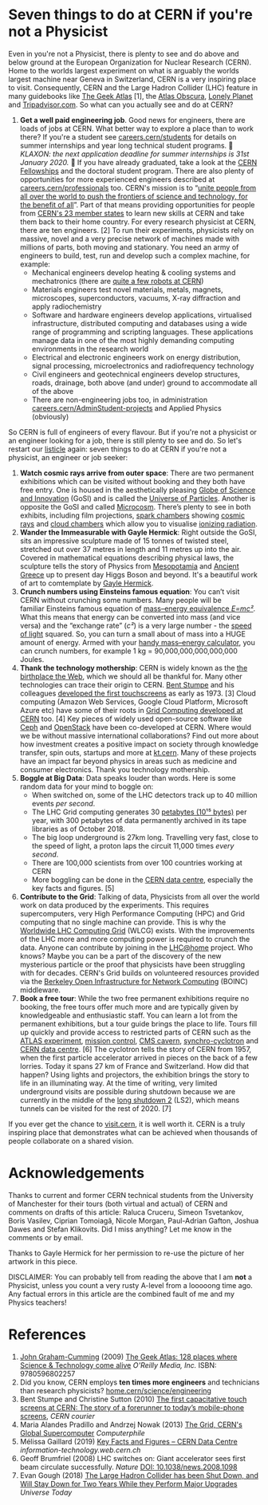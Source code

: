 # Seven things to do at CERN if you're not a Physicist

<!-- incorporate suggestions from ciprian, Nicole Morgan, Alexander Spies https://www.linkedin.com/in/afspies/, Anais Rassat https://www.linkedin.com/in/anaisrassat, Matthew Chalmers https://www.linkedin.com/in/matthew-chalmers-68878ba/, eszter badinova https://www.linkedin.com/in/eszter-badinova/, jennifer https://www.linkedin.com/in/jennifer-d-a929133a/ stephanie hills https://www.linkedin.com/in/stephanie-h-074b6811/-->

Even in you're not a Physicist, there is plenty to see and do above and below ground at the European Organization for Nuclear Research (CERN). Home to the worlds largest experiment on what is arguably the worlds largest machine near Geneva in Switzerland, CERN is a very inspiring place to visit. Consequently, CERN and the Large Hadron Collider (LHC) feature in many guidebooks like [The Geek Atlas](https://www.oreilly.com/library/view/the-geek-atlas/9780596802257/) [1], the [Atlas Obscura](https://www.atlasobscura.com/places/cern), [Lonely Planet](https://www.lonelyplanet.com/switzerland/geneva/attractions/cern/a/poi-sig/409720/360817) and [Tripadvisor.com](https://www.tripadvisor.com/Attraction_Review-g188057-d242814-Reviews-CERN-Geneva.html). So what can you actually see and do at CERN?

1. **Get a well paid engineering job**. Good news for engineers, there are loads of jobs at CERN. What better way to explore a place than to work there? If you're a student see [careers.cern/students](https://careers.cern/students) for details on summer internships and year long technical student programs.  📢 *KLAXON: the next application deadline for summer internships is 31st January 2020.* 📢 If you have already graduated, take a look at the [CERN Fellowships](https://stfc.ukri.org/funding/fellowships/cern-fellowships/) and the doctoral student program. There are also plenty of opportunities for more experienced engineers described at [careers.cern/professionals](https://careers.cern/professionals) too. CERN's mission is to “[unite people from all over the world to push the frontiers of science and technology, for the benefit of all](https://communications.web.cern.ch/strategy/communications-architecture-vision-mission-and-themes)”. Part of that means providing opportunities for people from [CERN's 23 member states](https://home.cern/about/who-we-are/our-governance/member-states) to learn new skills at CERN and take them back to their home country. For every research physicist at CERN, there are ten engineers. [2] To run their experiments, physicists rely on massive, novel and a very precise network of machines made with millions of parts, both moving and stationary. You need an army of engineers to build, test, run and develop such a complex machine, for example:
    + Mechanical engineers develop heating & cooling systems and mechatronics (there are [quite a few robots at CERN](https://home.cern/news/news/engineering/meet-cern-robots))
    + Materials engineers test novel materials, metals, magnets, microscopes, superconductors, vacuums, X-ray diffraction and apply radiochemistry
    + Software and hardware engineers develop applications, virtualised infrastructure, distributed computing and databases using a wide range of programming and scripting languages. These applications manage data in one of the most highly demanding computing environments in the research world
    + Electrical and electronic engineers work on energy distribution, signal processing, microelectronics and radiofrequency technology
    + Civil engineers and geotechnical engineers develop structures, roads, drainage, both above (and under) ground to accommodate all of the above
    + There are non-engineering jobs too, in administration [careers.cern/AdminStudent-projects](https://careers.cern/AdminStudent-projects) and Applied Physics (obviously)

So CERN is full of engineers of every flavour. But if you're not a physicist or an engineer looking for a job, there is still plenty to see and do. So let's restart our [listicle](https://en.wikipedia.org/wiki/Listicle) again: seven things to do at CERN if you're not a physicist, an engineer or job seeker:

1. **Watch cosmic rays arrive from outer space**: There are two permanent exhibitions which can be visited without booking and they both have free entry. One is housed in the aesthetically pleasing [Globe of Science and Innovation](https://visit.cern/globe) (GoSI) and is called the [Universe of Particles](https://visit.cern/exhibitions/universe-particles). Another is opposite the GoSI and called [Microcosm](http://microcosm.web.cern.ch/en). There’s plenty to see in both exhibits, including film projections, [spark chambers](https://en.wikipedia.org/wiki/Spark_chamber) showing [cosmic rays](https://en.wikipedia.org/wiki/Cosmic_ray) and [cloud chambers](https://en.wikipedia.org/wiki/Cloud_chamber) which allow you to visualise [ionizing radiation](https://en.wikipedia.org/wiki/Ionizing_radiation).
1. **Wander the Immeasurable with Gayle Hermick**: Right outside the GoSI, sits an impressive sculpture made of 15 tonnes of twisted steel, stretched out over 37 metres in length and 11 metres up into the air. Covered in mathematical equations describing physical laws, the sculpture tells the story of Physics from [Mesopotamia](https://en.wikipedia.org/wiki/Mesopotamia) and [Ancient Greece](https://en.wikipedia.org/wiki/Ancient_Greece) up to present day Higgs Boson and beyond. It's a beautiful work of art to comtemplate by [Gayle Hermick](https://www.gaylehermick.com/cern).
1. **Crunch numbers using Einsteins famous equation**: You can’t visit CERN without crunching some numbers. Many people will be familiar Einsteins famous equation of [mass–energy equivalence *E=mc²*](https://en.wikipedia.org/wiki/Mass%E2%80%93energy_equivalence). What this means that energy can be converted into mass (and vice versa) and the “exchange rate” (*c²*) is a very large number - the [speed of light](https://en.wikipedia.org/wiki/Speed_of_light) squared. So, you can turn a small about of mass into a HUGE amount of energy. Armed with your [handy mass–energy calculator](https://www.omnicalculator.com/physics/emc2), you can crunch numbers, for example 1 kg = 90,000,000,000,000,000 Joules.
1. **Thank the technology mothership**: CERN is widely known as the [the birthplace the Web](https://home.cern/science/computing/where-web-was-born), which we should all be thankful for. Many other technologies can trace their origin to CERN. [Bent Stumpe](https://en.wikipedia.org/wiki/Bent_Stumpe) and his colleagues [developed the first touchscreens](https://cds.cern.ch/record/1248908?ln=en) as early as 1973. [3] Cloud computing (Amazon Web Services, Google Cloud Platform, Microsoft Azure etc) have some of their roots in [Grid Computing developed at CERN](https://www.youtube.com/watch?v=cj8ZNgnzSSU) too. [4] Key pieces of widely used open-source software like [Ceph](https://en.wikipedia.org/wiki/Ceph_(software)) and [OpenStack](https://en.wikipedia.org/wiki/OpenStack) have been co-developed at CERN. Where would we be without massive international collaborations? Find out more about how investment creates a positive impact on society through knowledge transfer, spin outs, startups and more at [kt.cern](https://kt.cern). Many of these projects have an impact far beyond physics in areas such as medicine and consumer electronics. Thank you technology mothership.
1. **Boggle at Big Data**: Data speaks louder than words. Here is some random data for your mind to boggle on:
      + When switched on, some of the LHC detectors track up to 40 million events *per second*.  
      + The LHC Grid computing generates 30 [petabytes (10¹⁵ bytes)](https://en.wikipedia.org/wiki/Petabyte) per year, with 300 petabytes of data permanently archived in its tape libraries as of October 2018.
      + The big loop underground is 27km long. Travelling very fast, close to the speed of light, a proton laps the circuit 11,000 times *every second*.
      + There are 100,000 scientists from over 100 countries working at CERN  
      + More boggling can be done in the [CERN data centre](https://home.cern/science/computing/data-centre), especially the key facts and figures. [5]
1. **Contribute to the Grid**: Talking of data, Physicists from all over the world work on data produced by the experiments. This requires supercomputers, very High Performance Computing (HPC) and Grid computing that no single machine can provide. This is why the [Worldwide LHC Computing Grid](https://wlcg-public.web.cern.ch/) (WLCG) exists. With the improvements of the LHC more and more computing power is required to crunch the data. Anyone can contribute by joining in the [LHC@home](https://lhcathome.cern.ch/lhcathome/) project. Who knows? Maybe you can be a part of the discovery of the new mysterious particle or the proof that physicists have been struggling with for decades. CERN's Grid builds on volunteered resources provided via the [Berkeley Open Infrastructure for Network Computing](https://en.wikipedia.org/wiki/Berkeley_Open_Infrastructure_for_Network_Computing) (BOINC) middleware.
1. **Book a free tour**: While the two free permanent exhibitions require no booking, the free tours offer much more and are typically given by knowledgeable and enthusiastic staff. You can learn a lot from the permanent exhibitions, but a tour guide brings the place to life. Tours fill up quickly and provide access to restricted parts of CERN such as the [ATLAS experiment](https://atlas.cern/discover/about), [mission control](https://visit.cern/ccc), [CMS cavern](https://visit.cern/cms-service-cavern), [synchro-cyclotron](https://home.cern/science/accelerators/synchrocyclotron) and [CERN data centre](https://home.cern/science/computing). [6] The cyclotron tells the story of CERN from 1957, when the first particle accelerator arrived in pieces on the back of a few lorries. Today it spans 27 km of France and Switzerland. How did that happen? Using lights and projectors, the exhibition brings the story to life in an illuminating way. At the time of writing, very limited underground visits are possible during shutdown because we are currently in the middle of the [long shutdown 2](https://lhc-commissioning.web.cern.ch/lhc-commissioning/schedule/LHC-long-term.htm) (LS2), which means tunnels can be visited for the rest of 2020. [7]

If you ever get the chance to [visit.cern](http://visit.cern/), it is well worth it. CERN is a truly inspiring place that demonstrates what can be achieved when thousands of people collaborate on a shared vision.
<!--etc. I’m told the control centre is fun, and obviously it would be great to see some of the detector hardware up close but you can only do this when it is turned off. There I’ve been lucky in that all my tour guides have been technical students and their managers, thanks have some tour guides to show me around,

<!--but virtual tour https://www.google.com/maps/@46.251492,6.0209859,0a,112.6y,316.16h,78.31t/data=!3m4!1e1!3m2!1s8VugZaYh_4BFWjYlKHvt8g!2e0?source=apiv3-->

# Acknowledgements

Thanks to current and former CERN technical students from the University of Manchester for their tours (both virtual and actual) of CERN and comments on drafts of this article: Raluca Cruceru, Simeon Tsvetankov, Boris Vasilev, Ciprian Tomoiagă, Nicole Morgan, Paul-Adrian Gafton, Joshua Dawes and Stefan Klikovits. Did I miss anything? Let me know in the comments or by email.

<!-- Mariya Tsvarkaleva (permission pending), Iuliana Voinea-->

Thanks to Gayle Hermick for her permission to re-use the picture of her artwork in this piece.

DISCLAIMER: You can probably tell from reading the above that I am **not** a Physicist, unless you count a very rusty A-level from a looooong time ago. Any factual errors in this article are the combined fault of me and my Physics teachers!

# References

<!-- add


Bent Stumpe (2014) The 'Touch Screen' Revolution: 103–116. doi:10.1002/9783527687039 Chapter 5 in From Physics to Daily Life by Beatrice Bressan  * Wiley‐VCH Verlag GmbH & Co*  ISBN: 9783527332861


 -->

1. [John Graham-Cumming](https://en.wikipedia.org/wiki/John_Graham-Cumming) (2009) [The Geek Atlas: 128 places where Science & Technology come alive](https://www.oreilly.com/library/view/the-geek-atlas/9780596802257/) *O'Reilly Media, Inc.* ISBN: 9780596802257
1. Did you know, CERN employs **ten times more engineers** and technicians than research physicists? [home.cern/science/engineering](https://home.cern/science/engineering)
1. Bent Stumpe and Christine Sutton (2010) [The first capacitative touch screens at CERN: The story of a forerunner to today’s mobile-phone screens](https://cerncourier.com/a/the-first-capacitative-touch-screens-at-cern/), *CERN courier*
1. Maria Alandes Pradillo and Andrzej Nowak (2013) [The Grid, CERN's Global Supercomputer](https://www.youtube.com/watch?v=cj8ZNgnzSSU) *Computerphile*
1.  Mélissa Gaillard (2019) [Key Facts and Figures – CERN Data Centre](http://information-technology.web.cern.ch/sites/information-technology.web.cern.ch/files/CERNDataCentre_KeyInformation_December2019V1.pdf) *information-technology.web.cern.ch*
1. Geoff Brumfriel (2008) LHC switches on: Giant accelerator sees first beam circulate successfully. *Nature* [DOI: 10.1038/news.2008.1098](http://dx.doi.org/10.1038/news.2008.1098)
1. Evan Gough (2018) [The Large Hadron Collider has been Shut Down, and Will Stay Down for Two Years While they Perform Major Upgrades](https://www.universetoday.com/140769/the-large-hadron-collider-has-been-shut-down-and-will-stay-down-for-two-years-while-they-perform-major-upgrades/) *Universe Today*
